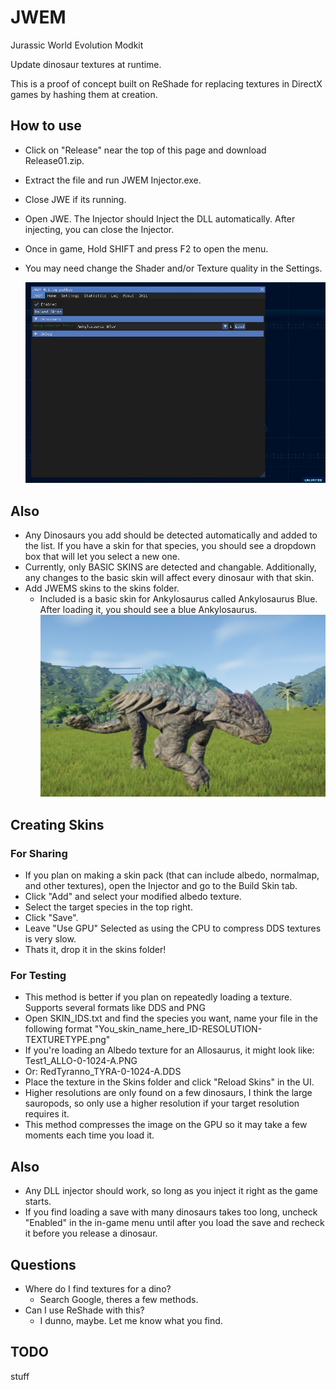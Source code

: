 # JWEM
Jurassic World Evolution Modkit

Update dinosaur textures at runtime.

This is a proof of concept built on ReShade for replacing textures in DirectX games by hashing them at creation.

## How to use
 - Click on "Release" near the top of this page and download Release01.zip.
 - Extract the file and run JWEM Injector.exe.
 - Close JWE if its running.
 
 - Open JWE. The Injector should Inject the DLL automatically. After injecting, you can close the Injector.
 - Once in game, Hold SHIFT and press F2 to open the menu.
 - You may need change the Shader and/or Texture quality in the Settings.
	
	![JWEM UI](https://github.com/Pathos0925/JWEM/blob/master/ReadmeImages/JWEMmenu.png)
## Also
 - Any Dinosaurs you add should be detected automatically and added to the list. If you have a skin for that species, you should see a dropdown box that will let you select a new one.
- Currently, only BASIC SKINS are detected and changable. Additionally, any changes to the basic skin will affect every dinosaur with that skin.
- Add JWEMS skins to the skins folder. 
	- Included is a basic skin for Ankylosaurus called Ankylosaurus Blue. After loading it, you should see a blue Ankylosaurus.
	![BLUE ANKY](https://github.com/Pathos0925/JWEM/blob/master/ReadmeImages/BlueAnky.png)
	
## Creating Skins

### For Sharing
 - If you plan on making a skin pack (that can include albedo, normalmap, and other textures), open the Injector and go to the Build Skin tab.
 - Click "Add" and select your modified albedo texture.
 - Select the target species in the top right.
 - Click "Save".
 - Leave "Use GPU" Selected as using the CPU to compress DDS textures is very slow.
 - Thats it, drop it in the skins folder!
 
### For Testing
 - This method is better if you plan on repeatedly loading a texture. Supports several formats like DDS and PNG
 - Open SKIN_IDS.txt and find the species you want, name your file in the following format "You_skin_name_here_ID-RESOLUTION-TEXTURETYPE.png"
 - If you're loading an Albedo texture for an Allosaurus, it might look like: Test1_ALLO-0-1024-A.PNG
 - Or: RedTyranno_TYRA-0-1024-A.DDS
 - Place the texture in the Skins folder and click "Reload Skins" in the UI.
 - Higher resolutions are only found on a few dinosaurs, I think the large sauropods, so only use a higher resolution if your target resolution requires it.
  - This method compresses the image on the GPU so it may take a few moments each time you load it. 

## Also
 - Any DLL injector should work, so long as you inject it right as the game starts.
 - If you find loading a save with many dinosaurs takes too long, uncheck "Enabled" in the in-game menu until after you load the save and recheck it before you release a dinosaur.
 
## Questions
 - Where do I find textures for a dino?
 	- Search Google, theres a few methods.
- Can I use ReShade with this?
	- I dunno, maybe. Let me know what you find.

## TODO
stuff
